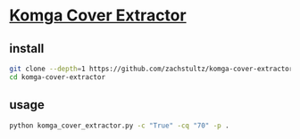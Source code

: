 # [Komga Cover Extractor](https://github.com/zachstultz/komga-cover-extractor)

## install

```sh
git clone --depth=1 https://github.com/zachstultz/komga-cover-extractor
cd komga-cover-extractor
```

## usage

```sh
python komga_cover_extractor.py -c "True" -cq "70" -p .
```
